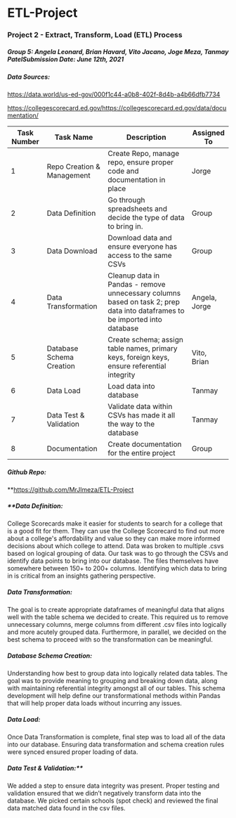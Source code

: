 # ETL-Project

### **Project 2 - Extract, Transform, Load (ETL) Process**

##### Group 5: Angela Leonard, Brian Havard, Vito Jacano, Joge Meza, Tanmay PatelSubmission Date: June 12th, 2021



##### **Data Sources:**

https://data.world/us-ed-gov/000f1c44-a0b8-402f-8d4b-a4b66dfb7734

https://collegescorecard.ed.gov/https://collegescorecard.ed.gov/data/documentation/



| **Task Number** | **Task Name**              | **Description**                                              | Assigned To   |
| --------------- | -------------------------- | ------------------------------------------------------------ | ------------- |
| 1               | Repo Creation & Management | Create Repo, manage repo, ensure proper code and documentation in place | Jorge         |
| 2               | Data Definition            | Go through spreadsheets and decide the type of data to bring in. | Group         |
| 3               | Data Download              | Download data and ensure everyone has access to the same CSVs | Group         |
| 4               | Data Transformation        | Cleanup data in Pandas - remove unnecessary columns based on task 2; prep data into dataframes to be imported into database | Angela, Jorge |
| 5               | Database Schema Creation   | Create schema; assign table names, primary keys, foreign keys, ensure referential integrity | Vito, Brian   |
| 6               | Data Load                  | Load data into database                                      | Tanmay        |
| 7               | Data Test & Validation     | Validate data within CSVs has made it all the way to the database | Tanmay        |
| 8               | Documentation              | Create documentation for the entire project                  | Group         |

##### Github Repo:

**https://github.com/MrJlmeza/ETL-Project

##### **Data Definition:

College Scorecards make it easier for students to search for a college that is a good fit for them. They can use the College Scorecard to find out more about a college's affordability and value so they can make more informed decisions about which college to attend.
Data was broken to multiple .csvs based on logical grouping of data. Our task was to go through the CSVs and identify data points to bring into our database. The files themselves have somewhere between 150+ to 200+ columns. Identifying which data to bring in is critical from an insights gathering perspective.

##### Data Transformation:

The goal is to create appropriate dataframes of meaningful data that aligns well with the table schema we decided to create. This required us to remove unnecessary columns, merge columns from different .csv files into logically and more acutely grouped data. Furthermore, in parallel, we decided on the best schema to proceed with so the transformation can be meaningful. 

##### Database Schema Creation:

Understanding how best to group data into logically related data tables. The goal was to provide meaning to grouping and breaking down data, along with maintaining referential integrity amongst all of our tables. This schema development will help define our transformational methods within Pandas that will help proper data loads without incurring any issues.

##### Data Load:

Once Data Transformation is complete, final step was to load all of the data into our database. Ensuring data transformation and schema creation rules were synced ensured proper loading of data. 



##### Data Test & Validation:**

We added a step to ensure data integrity was present. Proper testing and validation ensured that we didn’t negatively transform data into the database. We picked certain schools (spot check) and reviewed the final data matched data found in the csv files. 